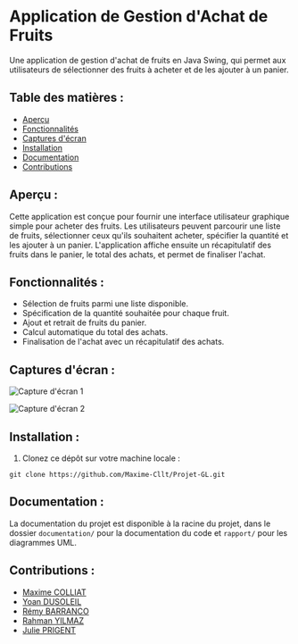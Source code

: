 # Application de Gestion d'Achat de Fruits

Une application de gestion d'achat de fruits en Java Swing, qui permet aux utilisateurs de sélectionner des fruits à acheter et de les ajouter à un panier.

<h2>Table des matières :</h2>


- [Aperçu](#aperçu)
- [Fonctionnalités](#fonctionnalités)
- [Captures d'écran](#captures-décran)
- [Installation](#installation)
- [Documentation](#documentation)
- [Contributions](#contributions)

<h2 id="aperçu">Aperçu :</h2>

Cette application est conçue pour fournir une interface utilisateur graphique simple pour acheter des fruits. Les utilisateurs peuvent parcourir une liste de fruits, sélectionner ceux qu'ils souhaitent acheter, spécifier la quantité et les ajouter à un panier. L'application affiche ensuite un récapitulatif des fruits dans le panier, le total des achats, et permet de finaliser l'achat.


<h2 id="fonctionnalités">Fonctionnalités :</h2>

- Sélection de fruits parmi une liste disponible.
- Spécification de la quantité souhaitée pour chaque fruit.
- Ajout et retrait de fruits du panier.
- Calcul automatique du total des achats.
- Finalisation de l'achat avec un récapitulatif des achats.

<h2 id="captures-décran">Captures d'écran :</h2>


![Capture d'écran 1](screenshots/screenshot1.png)

![Capture d'écran 2](screenshots/screenshot2.png)

<h2 id="installation">Installation :</h2>


1. Clonez ce dépôt sur votre machine locale :

```shell
git clone https://github.com/Maxime-Cllt/Projet-GL.git
```

<h2 id="documentation">Documentation :</h2>

La documentation du projet est disponible à la racine du projet, dans le dossier `documentation/` pour la documentation du code et `rapport/` pour les diagrammes UML.

<h2 id="contributions">Contributions :</h2>

<ul>
    <li><a href="https://github.com/Maxime-Cllt">Maxime COLLIAT</a></li>
    <li><a href="https://github.com/Yaon-C2H8N2">Yoan DUSOLEIL</a></li>
    <li><a href="https://github.com/Phaired">Rémy BARRANCO</a></li>
    <li><a href="https://github.com/Sudo-Rahman">Rahman YILMAZ</a></li>
    <li><a href="https://github.com/JuliePrigent">Julie PRIGENT</a></li>
</ul>

